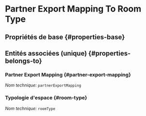 #  Partner Export Mapping To Room Type
<!--- THIS FILE IS GENERATED PLEASE DO NOT EDIT IT DIRECTLY --->



<OH code="partnerExportMappingToRoomType"/>


## Propriétés de base {#properties-base}



## Entités associées (unique) {#properties-belongs-to}

###  Partner Export Mapping {#partner-export-mapping}



*Nom technique:* ```partnerExportMapping```
<PH code="partnerExportMappingToRoomType:partnerExportMapping"/>

### Typologie d'espace {#room-type}



*Nom technique:* ```roomType```
<PH code="partnerExportMappingToRoomType:roomType"/>





